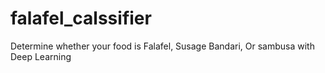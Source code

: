 # falafel_calssifier
Determine whether your food is Falafel, Susage Bandari, Or sambusa with Deep Learning
